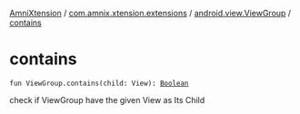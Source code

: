[AmniXtension](../../index.md) / [com.amnix.xtension.extensions](../index.md) / [android.view.ViewGroup](index.md) / [contains](./contains.md)

# contains

`fun ViewGroup.contains(child: View): `[`Boolean`](https://kotlinlang.org/api/latest/jvm/stdlib/kotlin/-boolean/index.html)

check if ViewGroup have the given View as Its Child

